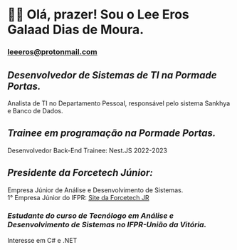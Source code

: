 # 🐱‍👤 Olá, prazer! Sou o Lee Eros Galaad Dias de Moura.

### leeeros@protonmail.com

## _Desenvolvedor de Sistemas de TI na Pormade Portas._

Analista de TI no Departamento Pessoal, responsável pelo  sistema Sankhya e Banco de Dados.

## _Trainee em programação na Pormade Portas._

Desenvolvedor Back-End Trainee: Nest.JS 2022-2023

## _Presidente da Forcetech Júnior:_ <br>

Empresa Júnior de Análise e Desenvolvimento de Sistemas.<br>
1° Empresa Júnior do IFPR: [Site da Forcetech JR](http://forcetechjr.com.br)

### _Estudante do curso de Tecnólogo em Análise e Desenvolvimento de Sistemas no IFPR-União da Vitória._

Interesse em C# e .NET

<!--
<img src="https://github-readme-stats.vercel.app/api?username=leeeros&show_icons=true"/>

<img src="https://github-readme-streak-stats.herokuapp.com/?user=leeeros"/>

[Snake animation](https://github.com/leeeros/leeeros/blob/output/github-contribution-grid-snake.svg)

<img src="https://github-readme-stats.vercel.app/api/top-langs?username=leeeros"/>
-->
